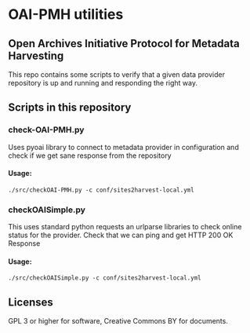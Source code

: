 # OAI-PMH utilities

## Open Archives Initiative Protocol for Metadata Harvesting
This repo contains some scripts to verify that a given data
provider repository is up and running and responding the
right way.

## Scripts in this repository
### check-OAI-PMH.py
Uses pyoai library to connect to metadata provider in configuration
and check if we get sane response from the repository

#### Usage:
```
./src/checkOAI-PMH.py -c conf/sites2harvest-local.yml
```

### checkOAISimple.py
This uses standard python requests an urlparse libraries to check
online status for the provider. Check that we can ping and get
HTTP 200 OK Response

#### Usage:
```
./src/checkOAISimple.py -c conf/sites2harvest-local.yml
```

    
## Licenses
GPL 3 or higher for software, Creative Commons BY for documents.
